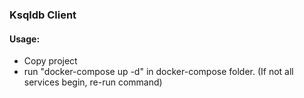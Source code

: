 ### Ksqldb Client



#### Usage:

- Copy project
- run "docker-compose up -d" in docker-compose folder. (If not all services begin, re-run command)



